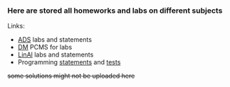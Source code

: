 ### Here are stored all homeworks and labs on different subjects
Links:
- [ADS](https://codeforces.com/group/QmrArgR1Jp/contests) labs and statements
- [DM](https://pcms.itmo.ru/pcms2client/login.xhtml) PCMS for labs
- [LinAl](http://mathdep.ifmo.ru/mmtp/labs/) labs and statements
- Programming [statements](http://www.kgeorgiy.info//courses/paradigms/index.html) and [tests](https://www.kgeorgiy.info/git/geo)

~~some solutions might not be uploaded here~~
